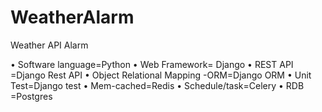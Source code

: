 # WeatherAlarm
Weather  API Alarm 

•	Software language=Python
•	Web Framework= Django
•	REST API =Django Rest API 
•	Object Relational Mapping -ORM=Django ORM
•	Unit Test=Django test
•	Mem-cached=Redis
•	Schedule/task=Celery
•	RDB =Postgres

